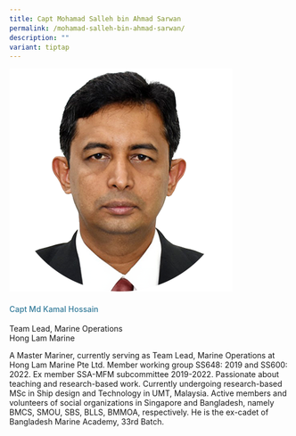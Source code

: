 ```yaml
---
title: Capt Mohamad Salleh bin Ahmad Sarwan
permalink: /mohamad-salleh-bin-ahmad-sarwan/
description: ""
variant: tiptap
---
```

<div class="row"> <div class="col is-3"> <img src="/images/Speakers_23/Session2/capt md kamal.png"> </div> <div class="col is-9 speaker-details"> <h4>Capt Md Kamal Hossain</h4> <p>Team Lead, Marine Operations<br> Hong Lam Marine <br> </p> <p>A Master Mariner, currently serving as Team Lead, Marine Operations at Hong Lam Marine Pte Ltd. Member working group SS648: 2019 and SS600: 2022. Ex member SSA-MFM subcommittee 2019-2022. Passionate about teaching and research-based work. Currently undergoing research-based MSc in Ship design and Technology in UMT, Malaysia. Active members and volunteers of social organizations in Singapore and Bangladesh, namely BMCS, SMOU, SBS, BLLS, BMMOA, respectively. He is the ex-cadet of Bangladesh Marine Academy, 33rd Batch.</p> </div> </div>


<style type="text/css"> 
    .is-left{
      text-align: left;
    }
    h4{
      font-weight: 500; 
      color: #337B9A !important;
    }
     .speaker-details p { text-align: justified; }
  </style>